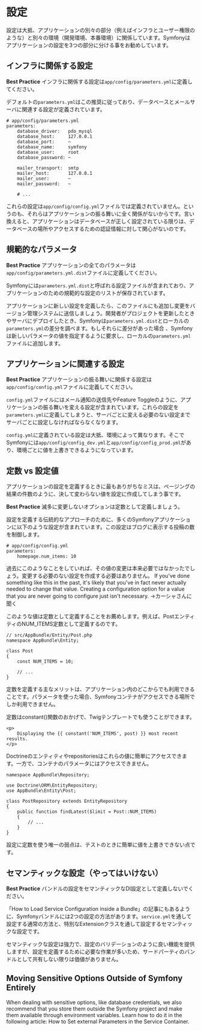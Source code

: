 # 設定
設定は大抵、アプリケーションの別々の部分（例えばインフラとユーザー権限のような）と別々の環境（開発環境、本番環境）に関係しています。Symfonyはアプリケーションの設定を3つの部分に分ける事をお勧めしています。

## インフラに関係する設定
**Best Practice**
インフラに関係する設定は`app/config/parameters.yml`に定義してください。

デフォルトの`parameters.yml`はこの推奨に従っており、データベースとメールサーバに関連する設定が定義されています。

```
# app/config/parameters.yml
parameters:
    database_driver:   pdo_mysql
    database_host:     127.0.0.1
    database_port:     ~
    database_name:     symfony
    database_user:     root
    database_password: ~

    mailer_transport:  smtp
    mailer_host:       127.0.0.1
    mailer_user:       ~
    mailer_password:   ~

    # ...
```

これらの設定は`app/config/config.yml`ファイルでは定義されていません。というのも、それらはアプリケーションの振る舞いに全く関係がないからです。言い換えると、アプリケーションはデータベースが正しく設定されている限りは、データベースの場所やアクセスするための認証情報に対して関心がないのです。

## 規範的なパラメータ
**Best Practice**
アプリケーションの全てのパラメータは`app/config/parameters.yml.dist`ファイルに定義してください。

Symfonyには`parameters.yml.dist`と呼ばれる設定ファイルが含まれており、アプリケーションのための規範的な設定のリストが保存されています。

アプリケーションに新しい設定を定義したら、このファイルにも追加し変更をバージョン管理システムに送信しましょう。開発者がプロジェクトを更新したときやサーバにデプロイしたとき、Symfonyは`parameters.yml.dist`とローカルの`parameters.yml`の差分を調べます。もしそれらに差分があった場合
、Symfonyは新しいパラメータの値を指定するように要求し、ローカルの`parameters.yml`ファイルに追加します。

## アプリケーションに関連する設定
**Best Practice**
アプリケーションの振る舞いに関係する設定は`app/config/config.yml`ファイルに定義してください。

`config.yml`ファイルにはメール通知の送信先やFeature Toggleのように、アプリケーションの振る舞いを変える設定が含まれています。これらの設定を`parameters.yml`に定義してしまうと、サーバごとに変える必要のない設定までサーバごとに設定しなければならなくなります。 

`config.yml`に定義されている設定は大抵、環境によって異なります。そこでSymfonyには`app/config/config_dev.yml`と`app/config/config_prod.yml`があり、環境ごとに値を上書きできるようになっています。

## 定数 vs 設定値
アプリケーションの設定を定義するときに最もありがちなミスは、ページングの結果の件数のように、決して変わらない値を設定に作成してしまう事です。

**Best Practice**
滅多に変更しないオプションは定数として定義しましょう。

設定を定義する伝統的なアプローチのために、多くのSymfonyアプリケーションに以下のような設定が含まれています。この設定はブログに表示する投稿の数を制御します。

```
# app/config/config.yml
parameters:
    homepage.num_items: 10
```

過去にこのようなことをしていれば、その値の変更は本来必要ではなかったでしょう。変更する必要のない設定を作成する必要はありません。
If you've done something like this in the past, it's likely that you've in fact never actually needed to change that value. Creating a configuration option for a value that you are never going to configure just isn't necessary. 
→カーシャさんに聞く

このような値は定数として定義することをお薦めします。例えば、PostエンティティのNUM_ITEMS定数として定義するのです。

```
// src/AppBundle/Entity/Post.php
namespace AppBundle\Entity;

class Post
{
    const NUM_ITEMS = 10;

    // ...
}
```

定数を定義する主なメリットは、アプリケーション内のどこからでも利用できることです。パラメータを使った場合、Symfonyコンテナがアクセスできる場所でしか利用できません。

定数はconstant()関数のおかげで、Twigテンプレートでも使うことができます。

```
<p>
    Displaying the {{ constant('NUM_ITEMS', post) }} most recent results.
</p>
```

Doctrineのエンティティやrepositoriesはこれらの値に簡単にアクセスできます。一方で、コンテナのパラメータにはアクセスできません。

```
namespace AppBundle\Repository;

use Doctrine\ORM\EntityRepository;
use AppBundle\Entity\Post;

class PostRepository extends EntityRepository
{
    public function findLatest($limit = Post::NUM_ITEMS)
    {
        // ...
    }
}
```

設定に定数を使う唯一の弱点は、テストのときに簡単に値を上書きできない点です。

## セマンティックな設定（やってはいけない）
**Best Practice**
バンドルの設定をセマンティックなDI設定として定義しないでください。

「How to Load Service Configuration inside a Bundle」の記事にもあるように、Symfonyバンドルには2つの設定の方法があります。`service.yml`を通して設定する通常の方法と、特別なExtensionクラスを通して設定するセマンティックな設定です。

セマンティックな設定は強力で、設定のバリデーションのように良い機能を提供しますが、設定を定義するために必要な作業が多いため、サードパーティのバンドルとして共有しない限りは価値がありません。

## Moving Sensitive Options Outside of Symfony Entirely
When dealing with sensitive options, like database credentials, we also recommend that you store them outside the Symfony project and make them available through environment variables. Learn how to do it in the following article: How to Set external Parameters in the Service Container.
